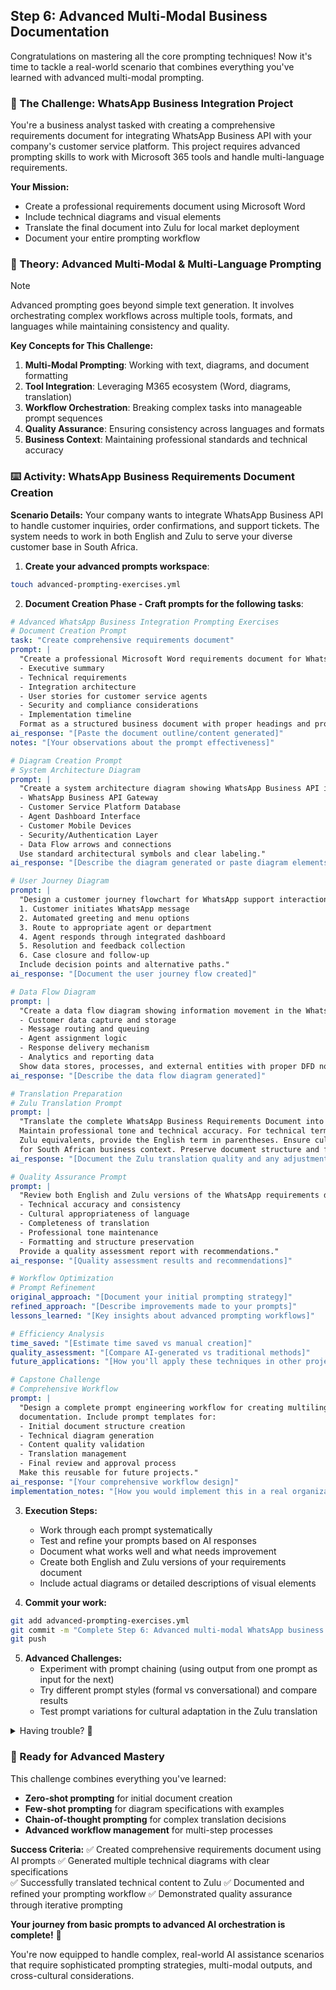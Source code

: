 ## Step 6: Advanced Multi-Modal Business Documentation

Congratulations on mastering all the core prompting techniques! Now it's time to tackle a real-world scenario that combines everything you've learned with advanced multi-modal prompting.

### 🎯 The Challenge: WhatsApp Business Integration Project

You're a business analyst tasked with creating a comprehensive requirements document for integrating WhatsApp Business API with your company's customer service platform. This project requires advanced prompting skills to work with Microsoft 365 tools and handle multi-language requirements.

**Your Mission:**
- Create a professional requirements document using Microsoft Word
- Include technical diagrams and visual elements
- Translate the final document into Zulu for local market deployment
- Document your entire prompting workflow

### 📖 Theory: Advanced Multi-Modal & Multi-Language Prompting

> [!NOTE]
> Advanced prompting goes beyond simple text generation. It involves orchestrating complex workflows across multiple tools, formats, and languages while maintaining consistency and quality.

**Key Concepts for This Challenge:**

1. **Multi-Modal Prompting**: Working with text, diagrams, and document formatting
2. **Tool Integration**: Leveraging M365 ecosystem (Word, diagrams, translation)
3. **Workflow Orchestration**: Breaking complex tasks into manageable prompt sequences
4. **Quality Assurance**: Ensuring consistency across languages and formats
5. **Business Context**: Maintaining professional standards and technical accuracy

### ⌨️ Activity: WhatsApp Business Requirements Document Creation

**Scenario Details:**
Your company wants to integrate WhatsApp Business API to handle customer inquiries, order confirmations, and support tickets. The system needs to work in both English and Zulu to serve your diverse customer base in South Africa.

1. **Create your advanced prompts workspace**:

```bash
touch advanced-prompting-exercises.yml
```

2. **Document Creation Phase - Craft prompts for the following tasks**:

```yaml
# Advanced WhatsApp Business Integration Prompting Exercises
# Document Creation Prompt
task: "Create comprehensive requirements document"
prompt: |
  "Create a professional Microsoft Word requirements document for WhatsApp Business API integration with our customer service platform. Include:
  - Executive summary
  - Technical requirements  
  - Integration architecture
  - User stories for customer service agents
  - Security and compliance considerations
  - Implementation timeline
  Format as a structured business document with proper headings and professional language."
ai_response: "[Paste the document outline/content generated]"
notes: "[Your observations about the prompt effectiveness]"

# Diagram Creation Prompt
# System Architecture Diagram
prompt: |
  "Create a system architecture diagram showing WhatsApp Business API integration. Include:
  - WhatsApp Business API Gateway
  - Customer Service Platform Database
  - Agent Dashboard Interface  
  - Customer Mobile Devices
  - Security/Authentication Layer
  - Data Flow arrows and connections
  Use standard architectural symbols and clear labeling."
ai_response: "[Describe the diagram generated or paste diagram elements]"

# User Journey Diagram
prompt: |
  "Design a customer journey flowchart for WhatsApp support interaction:
  1. Customer initiates WhatsApp message
  2. Automated greeting and menu options
  3. Route to appropriate agent or department
  4. Agent responds through integrated dashboard
  5. Resolution and feedback collection
  6. Case closure and follow-up
  Include decision points and alternative paths."
ai_response: "[Document the user journey flow created]"

# Data Flow Diagram
prompt: |
  "Create a data flow diagram showing information movement in the WhatsApp integration:
  - Customer data capture and storage
  - Message routing and queuing
  - Agent assignment logic
  - Response delivery mechanism
  - Analytics and reporting data
  Show data stores, processes, and external entities with proper DFD notation."
ai_response: "[Describe the data flow diagram generated]"

# Translation Preparation
# Zulu Translation Prompt
prompt: |
  "Translate the complete WhatsApp Business Requirements Document into Zulu (isiZulu). 
  Maintain professional tone and technical accuracy. For technical terms without direct 
  Zulu equivalents, provide the English term in parentheses. Ensure cultural appropriateness 
  for South African business context. Preserve document structure and formatting."
ai_response: "[Document the Zulu translation quality and any adjustments needed]"

# Quality Assurance Prompt
prompt: |
  "Review both English and Zulu versions of the WhatsApp requirements document for:
  - Technical accuracy and consistency
  - Cultural appropriateness of language
  - Completeness of translation
  - Professional tone maintenance
  - Formatting and structure preservation
  Provide a quality assessment report with recommendations."
ai_response: "[Quality assessment results and recommendations]"

# Workflow Optimization
# Prompt Refinement
original_approach: "[Document your initial prompting strategy]"
refined_approach: "[Describe improvements made to your prompts]"
lessons_learned: "[Key insights about advanced prompting workflows]"

# Efficiency Analysis
time_saved: "[Estimate time saved vs manual creation]"
quality_assessment: "[Compare AI-generated vs traditional methods]"
future_applications: "[How you'll apply these techniques in other projects]"

# Capstone Challenge
# Comprehensive Workflow
prompt: |
  "Design a complete prompt engineering workflow for creating multilingual technical 
  documentation. Include prompt templates for:
  - Initial document structure creation
  - Technical diagram generation
  - Content quality validation
  - Translation management
  - Final review and approval process
  Make this reusable for future projects."
ai_response: "[Your comprehensive workflow design]"
implementation_notes: "[How you would implement this in a real organization]"
```

3. **Execution Steps:**
   - Work through each prompt systematically
   - Test and refine your prompts based on AI responses
   - Document what works well and what needs improvement
   - Create both English and Zulu versions of your requirements document
   - Include actual diagrams or detailed descriptions of visual elements

4. **Commit your work:**

```bash
git add advanced-prompting-exercises.yml
git commit -m "Complete Step 6: Advanced multi-modal WhatsApp business documentation with Zulu translation"
git push
```

5. **Advanced Challenges:**
   - Experiment with prompt chaining (using output from one prompt as input for the next)
   - Try different prompt styles (formal vs conversational) and compare results
   - Test prompt variations for cultural adaptation in the Zulu translation

<details>
<summary>Having trouble? 🤷</summary><br/>

**Common Challenges & Solutions:**

- **Diagram creation not detailed enough**: Add specific requirements for symbols, colors, and layout in your prompts
- **Translation missing technical context**: Include glossary requests and ask for technical term explanations
- **Document structure inconsistent**: Use numbered sections and explicit formatting instructions
- **Zulu translation too literal**: Ask for cultural adaptation and natural language flow
- **Quality varies between sections**: Break complex documents into smaller, focused prompts

**Pro Tips:**
- Test prompts with simple examples first, then scale up
- Use follow-up prompts to refine and improve initial outputs
- Ask for explanations of AI decisions to understand the reasoning
- Combine multiple techniques (few-shot + chain-of-thought) for complex tasks

</details>

### 🚀 Ready for Advanced Mastery

This challenge combines everything you've learned:
- **Zero-shot prompting** for initial document creation
- **Few-shot prompting** for diagram specifications with examples
- **Chain-of-thought prompting** for complex translation decisions
- **Advanced workflow management** for multi-step processes

**Success Criteria:**
✅ Created comprehensive requirements document using AI prompts
✅ Generated multiple technical diagrams with clear specifications  
✅ Successfully translated technical content to Zulu
✅ Documented and refined your prompting workflow
✅ Demonstrated quality assurance through iterative prompting

**Your journey from basic prompts to advanced AI orchestration is complete!** 🎉

You're now equipped to handle complex, real-world AI assistance scenarios that require sophisticated prompting strategies, multi-modal outputs, and cross-cultural considerations.
